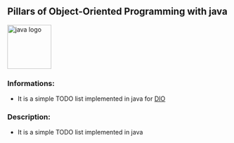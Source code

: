 ## Pillars of Object-Oriented Programming with java

<div style="display: flex; align-items: center;">
  <img src="https://user-images.githubusercontent.com/25181517/117201156-9a724800-adec-11eb-9a9d-3cd0f67da4bc.png" alt="java logo" width="100" height="auto">
</div>

### Informations:

- It is a simple TODO list implemented in java for [DIO](https://github.com/cami-la/collections-java-api-2023/tree/master/src/main/java/list)
### Description:

- It is a simple TODO list implemented in java